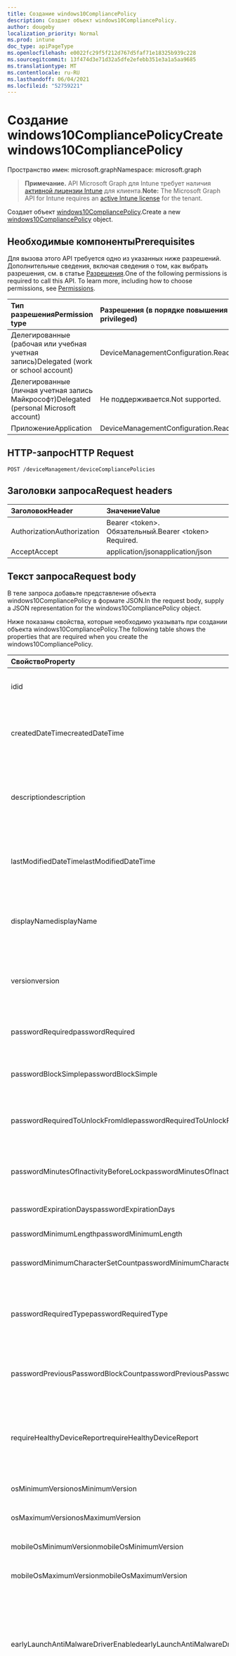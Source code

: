 ```yaml
---
title: Создание windows10CompliancePolicy
description: Создает объект windows10CompliancePolicy.
author: dougeby
localization_priority: Normal
ms.prod: intune
doc_type: apiPageType
ms.openlocfilehash: e0022fc29f5f212d767d5faf71e18325b939c228
ms.sourcegitcommit: 13f474d3e71d32a5dfe2efebb351e3a1a5aa9685
ms.translationtype: MT
ms.contentlocale: ru-RU
ms.lasthandoff: 06/04/2021
ms.locfileid: "52759221"
---
```

# <a name="create-windows10compliancepolicy"></a><span data-ttu-id="1cb02-103">Создание windows10CompliancePolicy</span><span class="sxs-lookup"><span data-stu-id="1cb02-103">Create windows10CompliancePolicy</span></span>

<span data-ttu-id="1cb02-104">Пространство имен: microsoft.graph</span><span class="sxs-lookup"><span data-stu-id="1cb02-104">Namespace: microsoft.graph</span></span>

> <span data-ttu-id="1cb02-105">**Примечание.** API Microsoft Graph для Intune требует наличия [активной лицензии Intune](https://go.microsoft.com/fwlink/?linkid=839381) для клиента.</span><span class="sxs-lookup"><span data-stu-id="1cb02-105">**Note:** The Microsoft Graph API for Intune requires an [active Intune license](https://go.microsoft.com/fwlink/?linkid=839381) for the tenant.</span></span>

<span data-ttu-id="1cb02-106">Создает объект [windows10CompliancePolicy](../resources/intune-deviceconfig-windows10compliancepolicy.md).</span><span class="sxs-lookup"><span data-stu-id="1cb02-106">Create a new [windows10CompliancePolicy](../resources/intune-deviceconfig-windows10compliancepolicy.md) object.</span></span>

## <a name="prerequisites"></a><span data-ttu-id="1cb02-107">Необходимые компоненты</span><span class="sxs-lookup"><span data-stu-id="1cb02-107">Prerequisites</span></span>
<span data-ttu-id="1cb02-p101">Для вызова этого API требуется одно из указанных ниже разрешений. Дополнительные сведения, включая сведения о том, как выбрать разрешения, см. в статье [Разрешения](/graph/permissions-reference).</span><span class="sxs-lookup"><span data-stu-id="1cb02-p101">One of the following permissions is required to call this API. To learn more, including how to choose permissions, see [Permissions](/graph/permissions-reference).</span></span>

|<span data-ttu-id="1cb02-110">Тип разрешения</span><span class="sxs-lookup"><span data-stu-id="1cb02-110">Permission type</span></span>|<span data-ttu-id="1cb02-111">Разрешения (в порядке повышения привилегий)</span><span class="sxs-lookup"><span data-stu-id="1cb02-111">Permissions (from least to most privileged)</span></span>|
|:---|:---|
|<span data-ttu-id="1cb02-112">Делегированные (рабочая или учебная учетная запись)</span><span class="sxs-lookup"><span data-stu-id="1cb02-112">Delegated (work or school account)</span></span>|<span data-ttu-id="1cb02-113">DeviceManagementConfiguration.ReadWrite.All</span><span class="sxs-lookup"><span data-stu-id="1cb02-113">DeviceManagementConfiguration.ReadWrite.All</span></span>|
|<span data-ttu-id="1cb02-114">Делегированные (личная учетная запись Майкрософт)</span><span class="sxs-lookup"><span data-stu-id="1cb02-114">Delegated (personal Microsoft account)</span></span>|<span data-ttu-id="1cb02-115">Не поддерживается.</span><span class="sxs-lookup"><span data-stu-id="1cb02-115">Not supported.</span></span>|
|<span data-ttu-id="1cb02-116">Приложение</span><span class="sxs-lookup"><span data-stu-id="1cb02-116">Application</span></span>|<span data-ttu-id="1cb02-117">DeviceManagementConfiguration.ReadWrite.All</span><span class="sxs-lookup"><span data-stu-id="1cb02-117">DeviceManagementConfiguration.ReadWrite.All</span></span>|

## <a name="http-request"></a><span data-ttu-id="1cb02-118">HTTP-запрос</span><span class="sxs-lookup"><span data-stu-id="1cb02-118">HTTP Request</span></span>
<!-- {
  "blockType": "ignored"
}
-->
``` http
POST /deviceManagement/deviceCompliancePolicies
```

## <a name="request-headers"></a><span data-ttu-id="1cb02-119">Заголовки запроса</span><span class="sxs-lookup"><span data-stu-id="1cb02-119">Request headers</span></span>
|<span data-ttu-id="1cb02-120">Заголовок</span><span class="sxs-lookup"><span data-stu-id="1cb02-120">Header</span></span>|<span data-ttu-id="1cb02-121">Значение</span><span class="sxs-lookup"><span data-stu-id="1cb02-121">Value</span></span>|
|:---|:---|
|<span data-ttu-id="1cb02-122">Authorization</span><span class="sxs-lookup"><span data-stu-id="1cb02-122">Authorization</span></span>|<span data-ttu-id="1cb02-123">Bearer &lt;token&gt;. Обязательный.</span><span class="sxs-lookup"><span data-stu-id="1cb02-123">Bearer &lt;token&gt; Required.</span></span>|
|<span data-ttu-id="1cb02-124">Accept</span><span class="sxs-lookup"><span data-stu-id="1cb02-124">Accept</span></span>|<span data-ttu-id="1cb02-125">application/json</span><span class="sxs-lookup"><span data-stu-id="1cb02-125">application/json</span></span>|

## <a name="request-body"></a><span data-ttu-id="1cb02-126">Текст запроса</span><span class="sxs-lookup"><span data-stu-id="1cb02-126">Request body</span></span>
<span data-ttu-id="1cb02-127">В теле запроса добавьте представление объекта windows10CompliancePolicy в формате JSON.</span><span class="sxs-lookup"><span data-stu-id="1cb02-127">In the request body, supply a JSON representation for the windows10CompliancePolicy object.</span></span>

<span data-ttu-id="1cb02-128">Ниже показаны свойства, которые необходимо указывать при создании объекта windows10CompliancePolicy.</span><span class="sxs-lookup"><span data-stu-id="1cb02-128">The following table shows the properties that are required when you create the windows10CompliancePolicy.</span></span>

|<span data-ttu-id="1cb02-129">Свойство</span><span class="sxs-lookup"><span data-stu-id="1cb02-129">Property</span></span>|<span data-ttu-id="1cb02-130">Тип</span><span class="sxs-lookup"><span data-stu-id="1cb02-130">Type</span></span>|<span data-ttu-id="1cb02-131">Описание</span><span class="sxs-lookup"><span data-stu-id="1cb02-131">Description</span></span>|
|:---|:---|:---|
|<span data-ttu-id="1cb02-132">id</span><span class="sxs-lookup"><span data-stu-id="1cb02-132">id</span></span>|<span data-ttu-id="1cb02-133">String</span><span class="sxs-lookup"><span data-stu-id="1cb02-133">String</span></span>|<span data-ttu-id="1cb02-134">Ключ объекта.</span><span class="sxs-lookup"><span data-stu-id="1cb02-134">Key of the entity.</span></span> <span data-ttu-id="1cb02-135">Наследуется от объекта [deviceCompliancePolicy](../resources/intune-deviceconfig-devicecompliancepolicy.md).</span><span class="sxs-lookup"><span data-stu-id="1cb02-135">Inherited from [deviceCompliancePolicy](../resources/intune-deviceconfig-devicecompliancepolicy.md)</span></span>|
|<span data-ttu-id="1cb02-136">createdDateTime</span><span class="sxs-lookup"><span data-stu-id="1cb02-136">createdDateTime</span></span>|<span data-ttu-id="1cb02-137">DateTimeOffset</span><span class="sxs-lookup"><span data-stu-id="1cb02-137">DateTimeOffset</span></span>|<span data-ttu-id="1cb02-138">Дата и время создания объекта.</span><span class="sxs-lookup"><span data-stu-id="1cb02-138">DateTime the object was created.</span></span> <span data-ttu-id="1cb02-139">Наследуется от объекта [deviceCompliancePolicy](../resources/intune-deviceconfig-devicecompliancepolicy.md).</span><span class="sxs-lookup"><span data-stu-id="1cb02-139">Inherited from [deviceCompliancePolicy](../resources/intune-deviceconfig-devicecompliancepolicy.md)</span></span>|
|<span data-ttu-id="1cb02-140">description</span><span class="sxs-lookup"><span data-stu-id="1cb02-140">description</span></span>|<span data-ttu-id="1cb02-141">String</span><span class="sxs-lookup"><span data-stu-id="1cb02-141">String</span></span>|<span data-ttu-id="1cb02-142">Указанное администратором описание конфигурации устройства.</span><span class="sxs-lookup"><span data-stu-id="1cb02-142">Admin provided description of the Device Configuration.</span></span> <span data-ttu-id="1cb02-143">Наследуется от объекта [deviceCompliancePolicy](../resources/intune-deviceconfig-devicecompliancepolicy.md).</span><span class="sxs-lookup"><span data-stu-id="1cb02-143">Inherited from [deviceCompliancePolicy](../resources/intune-deviceconfig-devicecompliancepolicy.md)</span></span>|
|<span data-ttu-id="1cb02-144">lastModifiedDateTime</span><span class="sxs-lookup"><span data-stu-id="1cb02-144">lastModifiedDateTime</span></span>|<span data-ttu-id="1cb02-145">DateTimeOffset</span><span class="sxs-lookup"><span data-stu-id="1cb02-145">DateTimeOffset</span></span>|<span data-ttu-id="1cb02-146">Дата и время последнего изменения объекта.</span><span class="sxs-lookup"><span data-stu-id="1cb02-146">DateTime the object was last modified.</span></span> <span data-ttu-id="1cb02-147">Наследуется от объекта [deviceCompliancePolicy](../resources/intune-deviceconfig-devicecompliancepolicy.md).</span><span class="sxs-lookup"><span data-stu-id="1cb02-147">Inherited from [deviceCompliancePolicy](../resources/intune-deviceconfig-devicecompliancepolicy.md)</span></span>|
|<span data-ttu-id="1cb02-148">displayName</span><span class="sxs-lookup"><span data-stu-id="1cb02-148">displayName</span></span>|<span data-ttu-id="1cb02-149">String</span><span class="sxs-lookup"><span data-stu-id="1cb02-149">String</span></span>|<span data-ttu-id="1cb02-150">Указанное администратором имя конфигурации устройства.</span><span class="sxs-lookup"><span data-stu-id="1cb02-150">Admin provided name of the device configuration.</span></span> <span data-ttu-id="1cb02-151">Наследуется от объекта [deviceCompliancePolicy](../resources/intune-deviceconfig-devicecompliancepolicy.md).</span><span class="sxs-lookup"><span data-stu-id="1cb02-151">Inherited from [deviceCompliancePolicy](../resources/intune-deviceconfig-devicecompliancepolicy.md)</span></span>|
|<span data-ttu-id="1cb02-152">version</span><span class="sxs-lookup"><span data-stu-id="1cb02-152">version</span></span>|<span data-ttu-id="1cb02-153">Int32</span><span class="sxs-lookup"><span data-stu-id="1cb02-153">Int32</span></span>|<span data-ttu-id="1cb02-154">Версия конфигурации устройства.</span><span class="sxs-lookup"><span data-stu-id="1cb02-154">Version of the device configuration.</span></span> <span data-ttu-id="1cb02-155">Наследуется от объекта [deviceCompliancePolicy](../resources/intune-deviceconfig-devicecompliancepolicy.md).</span><span class="sxs-lookup"><span data-stu-id="1cb02-155">Inherited from [deviceCompliancePolicy](../resources/intune-deviceconfig-devicecompliancepolicy.md)</span></span>|
|<span data-ttu-id="1cb02-156">passwordRequired</span><span class="sxs-lookup"><span data-stu-id="1cb02-156">passwordRequired</span></span>|<span data-ttu-id="1cb02-157">Boolean</span><span class="sxs-lookup"><span data-stu-id="1cb02-157">Boolean</span></span>|<span data-ttu-id="1cb02-158">Указывает на то, что для разблокировки устройства с Windows требуется пароль.</span><span class="sxs-lookup"><span data-stu-id="1cb02-158">Require a password to unlock Windows device.</span></span>|
|<span data-ttu-id="1cb02-159">passwordBlockSimple</span><span class="sxs-lookup"><span data-stu-id="1cb02-159">passwordBlockSimple</span></span>|<span data-ttu-id="1cb02-160">Boolean</span><span class="sxs-lookup"><span data-stu-id="1cb02-160">Boolean</span></span>|<span data-ttu-id="1cb02-161">Указывает, требуется ли блокировать простой пароль.</span><span class="sxs-lookup"><span data-stu-id="1cb02-161">Indicates whether or not to block simple password.</span></span>|
|<span data-ttu-id="1cb02-162">passwordRequiredToUnlockFromIdle</span><span class="sxs-lookup"><span data-stu-id="1cb02-162">passwordRequiredToUnlockFromIdle</span></span>|<span data-ttu-id="1cb02-163">Boolean</span><span class="sxs-lookup"><span data-stu-id="1cb02-163">Boolean</span></span>|<span data-ttu-id="1cb02-164">Указывает на то, что для разблокировки неактивного устройства требуется указывать пароль.</span><span class="sxs-lookup"><span data-stu-id="1cb02-164">Require a password to unlock an idle device.</span></span>|
|<span data-ttu-id="1cb02-165">passwordMinutesOfInactivityBeforeLock</span><span class="sxs-lookup"><span data-stu-id="1cb02-165">passwordMinutesOfInactivityBeforeLock</span></span>|<span data-ttu-id="1cb02-166">Int32</span><span class="sxs-lookup"><span data-stu-id="1cb02-166">Int32</span></span>|<span data-ttu-id="1cb02-167">Период бездействия (в минутах), по истечении которого будет запрашиваться ввод пароля.</span><span class="sxs-lookup"><span data-stu-id="1cb02-167">Minutes of inactivity before a password is required.</span></span>|
|<span data-ttu-id="1cb02-168">passwordExpirationDays</span><span class="sxs-lookup"><span data-stu-id="1cb02-168">passwordExpirationDays</span></span>|<span data-ttu-id="1cb02-169">Int32</span><span class="sxs-lookup"><span data-stu-id="1cb02-169">Int32</span></span>|<span data-ttu-id="1cb02-170">Срок действия пароля (в днях).</span><span class="sxs-lookup"><span data-stu-id="1cb02-170">The password expiration in days.</span></span>|
|<span data-ttu-id="1cb02-171">passwordMinimumLength</span><span class="sxs-lookup"><span data-stu-id="1cb02-171">passwordMinimumLength</span></span>|<span data-ttu-id="1cb02-172">Int32</span><span class="sxs-lookup"><span data-stu-id="1cb02-172">Int32</span></span>|<span data-ttu-id="1cb02-173">Минимальная длина пароля.</span><span class="sxs-lookup"><span data-stu-id="1cb02-173">The minimum password length.</span></span>|
|<span data-ttu-id="1cb02-174">passwordMinimumCharacterSetCount</span><span class="sxs-lookup"><span data-stu-id="1cb02-174">passwordMinimumCharacterSetCount</span></span>|<span data-ttu-id="1cb02-175">Int32</span><span class="sxs-lookup"><span data-stu-id="1cb02-175">Int32</span></span>|<span data-ttu-id="1cb02-176">Количество наборов символов, которые требуются для пароля.</span><span class="sxs-lookup"><span data-stu-id="1cb02-176">The number of character sets required in the password.</span></span>|
|<span data-ttu-id="1cb02-177">passwordRequiredType</span><span class="sxs-lookup"><span data-stu-id="1cb02-177">passwordRequiredType</span></span>|[<span data-ttu-id="1cb02-178">requiredPasswordType</span><span class="sxs-lookup"><span data-stu-id="1cb02-178">requiredPasswordType</span></span>](../resources/intune-deviceconfig-requiredpasswordtype.md)|<span data-ttu-id="1cb02-179">Требуемый тип пароля.</span><span class="sxs-lookup"><span data-stu-id="1cb02-179">The required password type.</span></span> <span data-ttu-id="1cb02-180">Возможные значения: `deviceDefault`, `alphanumeric`, `numeric`.</span><span class="sxs-lookup"><span data-stu-id="1cb02-180">Possible values are: `deviceDefault`, `alphanumeric`, `numeric`.</span></span>|
|<span data-ttu-id="1cb02-181">passwordPreviousPasswordBlockCount</span><span class="sxs-lookup"><span data-stu-id="1cb02-181">passwordPreviousPasswordBlockCount</span></span>|<span data-ttu-id="1cb02-182">Int32</span><span class="sxs-lookup"><span data-stu-id="1cb02-182">Int32</span></span>|<span data-ttu-id="1cb02-183">Количество предыдущих паролей, повторное использование которых требуется запретить.</span><span class="sxs-lookup"><span data-stu-id="1cb02-183">The number of previous passwords to prevent re-use of.</span></span>|
|<span data-ttu-id="1cb02-184">requireHealthyDeviceReport</span><span class="sxs-lookup"><span data-stu-id="1cb02-184">requireHealthyDeviceReport</span></span>|<span data-ttu-id="1cb02-185">Boolean</span><span class="sxs-lookup"><span data-stu-id="1cb02-185">Boolean</span></span>|<span data-ttu-id="1cb02-186">Указывает на то, что служба подтверждения работоспособности устройства Windows должна сообщать о работоспособности.</span><span class="sxs-lookup"><span data-stu-id="1cb02-186">Require devices to be reported as healthy by Windows Device Health Attestation.</span></span>|
|<span data-ttu-id="1cb02-187">osMinimumVersion</span><span class="sxs-lookup"><span data-stu-id="1cb02-187">osMinimumVersion</span></span>|<span data-ttu-id="1cb02-188">String</span><span class="sxs-lookup"><span data-stu-id="1cb02-188">String</span></span>|<span data-ttu-id="1cb02-189">Минимальная версия Windows 10.</span><span class="sxs-lookup"><span data-stu-id="1cb02-189">Minimum Windows 10 version.</span></span>|
|<span data-ttu-id="1cb02-190">osMaximumVersion</span><span class="sxs-lookup"><span data-stu-id="1cb02-190">osMaximumVersion</span></span>|<span data-ttu-id="1cb02-191">String</span><span class="sxs-lookup"><span data-stu-id="1cb02-191">String</span></span>|<span data-ttu-id="1cb02-192">Максимальная версия Windows 10.</span><span class="sxs-lookup"><span data-stu-id="1cb02-192">Maximum Windows 10 version.</span></span>|
|<span data-ttu-id="1cb02-193">mobileOsMinimumVersion</span><span class="sxs-lookup"><span data-stu-id="1cb02-193">mobileOsMinimumVersion</span></span>|<span data-ttu-id="1cb02-194">String</span><span class="sxs-lookup"><span data-stu-id="1cb02-194">String</span></span>|<span data-ttu-id="1cb02-195">Минимальная версия Windows Phone.</span><span class="sxs-lookup"><span data-stu-id="1cb02-195">Minimum Windows Phone version.</span></span>|
|<span data-ttu-id="1cb02-196">mobileOsMaximumVersion</span><span class="sxs-lookup"><span data-stu-id="1cb02-196">mobileOsMaximumVersion</span></span>|<span data-ttu-id="1cb02-197">String</span><span class="sxs-lookup"><span data-stu-id="1cb02-197">String</span></span>|<span data-ttu-id="1cb02-198">Максимальная версия Windows Phone.</span><span class="sxs-lookup"><span data-stu-id="1cb02-198">Maximum Windows Phone version.</span></span>|
|<span data-ttu-id="1cb02-199">earlyLaunchAntiMalwareDriverEnabled</span><span class="sxs-lookup"><span data-stu-id="1cb02-199">earlyLaunchAntiMalwareDriverEnabled</span></span>|<span data-ttu-id="1cb02-200">Boolean</span><span class="sxs-lookup"><span data-stu-id="1cb02-200">Boolean</span></span>|<span data-ttu-id="1cb02-201">Указывает на то, что служба подтверждения работоспособности устройства Windows должна сообщать о работоспособности (драйвер раннего запуска антивредоносной программы включен).</span><span class="sxs-lookup"><span data-stu-id="1cb02-201">Require devices to be reported as healthy by Windows Device Health Attestation - early launch antimalware driver is enabled.</span></span>|
|<span data-ttu-id="1cb02-202">bitLockerEnabled</span><span class="sxs-lookup"><span data-stu-id="1cb02-202">bitLockerEnabled</span></span>|<span data-ttu-id="1cb02-203">Boolean</span><span class="sxs-lookup"><span data-stu-id="1cb02-203">Boolean</span></span>|<span data-ttu-id="1cb02-204">Указывает на то, что служба подтверждения работоспособности устройства Windows должна сообщать о работоспособности (средство BitLocker включено).</span><span class="sxs-lookup"><span data-stu-id="1cb02-204">Require devices to be reported healthy by Windows Device Health Attestation - bit locker is enabled</span></span>|
|<span data-ttu-id="1cb02-205">secureBootEnabled</span><span class="sxs-lookup"><span data-stu-id="1cb02-205">secureBootEnabled</span></span>|<span data-ttu-id="1cb02-206">Boolean</span><span class="sxs-lookup"><span data-stu-id="1cb02-206">Boolean</span></span>|<span data-ttu-id="1cb02-207">Указывает на то, что служба подтверждения работоспособности устройства Windows должна сообщать о работоспособности (безопасная загрузка включена).</span><span class="sxs-lookup"><span data-stu-id="1cb02-207">Require devices to be reported as healthy by Windows Device Health Attestation - secure boot is enabled.</span></span>|
|<span data-ttu-id="1cb02-208">codeIntegrityEnabled</span><span class="sxs-lookup"><span data-stu-id="1cb02-208">codeIntegrityEnabled</span></span>|<span data-ttu-id="1cb02-209">Boolean</span><span class="sxs-lookup"><span data-stu-id="1cb02-209">Boolean</span></span>|<span data-ttu-id="1cb02-210">Указывает на то, что служба подтверждения работоспособности устройства Windows должна сообщать о работоспособности.</span><span class="sxs-lookup"><span data-stu-id="1cb02-210">Require devices to be reported as healthy by Windows Device Health Attestation.</span></span>|
|<span data-ttu-id="1cb02-211">storageRequireEncryption</span><span class="sxs-lookup"><span data-stu-id="1cb02-211">storageRequireEncryption</span></span>|<span data-ttu-id="1cb02-212">Boolean</span><span class="sxs-lookup"><span data-stu-id="1cb02-212">Boolean</span></span>|<span data-ttu-id="1cb02-213">Указывает, обязательно ли шифрование данных на устройствах с Windows.</span><span class="sxs-lookup"><span data-stu-id="1cb02-213">Require encryption on windows devices.</span></span>|



## <a name="response"></a><span data-ttu-id="1cb02-214">Отклик</span><span class="sxs-lookup"><span data-stu-id="1cb02-214">Response</span></span>
<span data-ttu-id="1cb02-215">В случае успешного выполнения этот метод возвращает код ответа `201 Created` и объект [windows10CompliancePolicy](../resources/intune-deviceconfig-windows10compliancepolicy.md) в теле ответа.</span><span class="sxs-lookup"><span data-stu-id="1cb02-215">If successful, this method returns a `201 Created` response code and a [windows10CompliancePolicy](../resources/intune-deviceconfig-windows10compliancepolicy.md) object in the response body.</span></span>

## <a name="example"></a><span data-ttu-id="1cb02-216">Пример</span><span class="sxs-lookup"><span data-stu-id="1cb02-216">Example</span></span>

### <a name="request"></a><span data-ttu-id="1cb02-217">Запрос</span><span class="sxs-lookup"><span data-stu-id="1cb02-217">Request</span></span>
<span data-ttu-id="1cb02-218">Ниже приведен пример запроса.</span><span class="sxs-lookup"><span data-stu-id="1cb02-218">Here is an example of the request.</span></span>
``` http
POST https://graph.microsoft.com/v1.0/deviceManagement/deviceCompliancePolicies
Content-type: application/json
Content-length: 954

{
  "@odata.type": "#microsoft.graph.windows10CompliancePolicy",
  "description": "Description value",
  "displayName": "Display Name value",
  "version": 7,
  "passwordRequired": true,
  "passwordBlockSimple": true,
  "passwordRequiredToUnlockFromIdle": true,
  "passwordMinutesOfInactivityBeforeLock": 5,
  "passwordExpirationDays": 6,
  "passwordMinimumLength": 5,
  "passwordMinimumCharacterSetCount": 0,
  "passwordRequiredType": "alphanumeric",
  "passwordPreviousPasswordBlockCount": 2,
  "requireHealthyDeviceReport": true,
  "osMinimumVersion": "Os Minimum Version value",
  "osMaximumVersion": "Os Maximum Version value",
  "mobileOsMinimumVersion": "Mobile Os Minimum Version value",
  "mobileOsMaximumVersion": "Mobile Os Maximum Version value",
  "earlyLaunchAntiMalwareDriverEnabled": true,
  "bitLockerEnabled": true,
  "secureBootEnabled": true,
  "codeIntegrityEnabled": true,
  "storageRequireEncryption": true
}
```

### <a name="response"></a><span data-ttu-id="1cb02-219">Отклик</span><span class="sxs-lookup"><span data-stu-id="1cb02-219">Response</span></span>
<span data-ttu-id="1cb02-p109">Ниже приведен пример отклика. Примечание. Объект отклика, показанный здесь, может быть усечен для краткости. При фактическом вызове будут возвращены все свойства.</span><span class="sxs-lookup"><span data-stu-id="1cb02-p109">Here is an example of the response. Note: The response object shown here may be truncated for brevity. All of the properties will be returned from an actual call.</span></span>
``` http
HTTP/1.1 201 Created
Content-Type: application/json
Content-Length: 1126

{
  "@odata.type": "#microsoft.graph.windows10CompliancePolicy",
  "id": "2919ae62-ae62-2919-62ae-192962ae1929",
  "createdDateTime": "2017-01-01T00:02:43.5775965-08:00",
  "description": "Description value",
  "lastModifiedDateTime": "2017-01-01T00:00:35.1329464-08:00",
  "displayName": "Display Name value",
  "version": 7,
  "passwordRequired": true,
  "passwordBlockSimple": true,
  "passwordRequiredToUnlockFromIdle": true,
  "passwordMinutesOfInactivityBeforeLock": 5,
  "passwordExpirationDays": 6,
  "passwordMinimumLength": 5,
  "passwordMinimumCharacterSetCount": 0,
  "passwordRequiredType": "alphanumeric",
  "passwordPreviousPasswordBlockCount": 2,
  "requireHealthyDeviceReport": true,
  "osMinimumVersion": "Os Minimum Version value",
  "osMaximumVersion": "Os Maximum Version value",
  "mobileOsMinimumVersion": "Mobile Os Minimum Version value",
  "mobileOsMaximumVersion": "Mobile Os Maximum Version value",
  "earlyLaunchAntiMalwareDriverEnabled": true,
  "bitLockerEnabled": true,
  "secureBootEnabled": true,
  "codeIntegrityEnabled": true,
  "storageRequireEncryption": true
}
```




